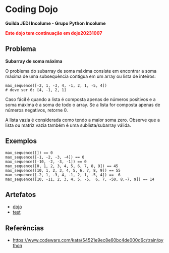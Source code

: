 # Coding Dojo
**Guilda JEDI Incolume - Grupo Python Incolume**

   <span style="color:red">**Este dojo tem continuação em dojo20231007** </span>

## Problema
**Subarray de soma máxima**

O problema do subarray de soma máxima consiste em encontrar a soma máxima de uma subsequência contígua em um array ou lista de inteiros:

    max_sequence([-2, 1, -3, 4, -1, 2, 1, -5, 4])
    # deve ser 6: [4, -1, 2, 1]
Caso fácil é quando a lista é composta apenas de números positivos e a soma máxima é a soma de todo o array.
Se a lista for composta apenas de números negativos, retorne 0.

A lista vazia é considerada como tendo a maior soma zero.
Observe que a lista ou matriz vazia também é uma sublista/subarray válida.

## Exemplos
    max_sequence([]) == 0
    max_sequence([-1, -2, -3, -4]) == 0
    max_sequence([-10, -2, -3, -1]) == 0
    max_sequence([0, 1, 2, 3, 4, 5, 6, 7, 8, 9]) == 45
    max_sequence([10, 1, 2, 3, 4, 5, 6, 7, 8, 9]) == 55
    max_sequence([-2, 1, -3, 4, -1, 2, 1, -5, 4]) ==  6
    max_sequence([10, -11, 2, 3, 4, 5, -5,  6, 7, -50, 8,-7, 9]) == 14

## Artefatos

- [dojo](./__init__.py)
- [test](./test_20231003.py)

## Referências
  - https://www.codewars.com/kata/54521e9ec8e60bc4de000d6c/train/python
